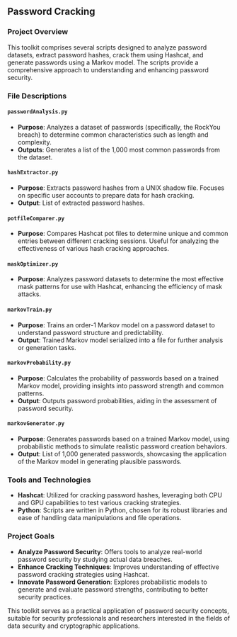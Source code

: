 ## Password Cracking

### Project Overview

This toolkit comprises several scripts designed to analyze password datasets, extract password hashes, crack them using Hashcat, and generate passwords using a Markov model. The scripts provide a comprehensive approach to understanding and enhancing password security.

### File Descriptions

#### `passwordAnalysis.py`
- **Purpose**: Analyzes a dataset of passwords (specifically, the RockYou breach) to determine common characteristics such as length and complexity.
- **Outputs**: Generates a list of the 1,000 most common passwords from the dataset.

#### `hashExtractor.py`
- **Purpose**: Extracts password hashes from a UNIX shadow file. Focuses on specific user accounts to prepare data for hash cracking.
- **Output**: List of extracted password hashes.

#### `potfileComparer.py`
- **Purpose**: Compares Hashcat pot files to determine unique and common entries between different cracking sessions. Useful for analyzing the effectiveness of various hash cracking approaches.

#### `maskOptimizer.py`
- **Purpose**: Analyzes password datasets to determine the most effective mask patterns for use with Hashcat, enhancing the efficiency of mask attacks.

#### `markovTrain.py`
- **Purpose**: Trains an order-1 Markov model on a password dataset to understand password structure and predictability.
- **Output**: Trained Markov model serialized into a file for further analysis or generation tasks.

#### `markovProbability.py`
- **Purpose**: Calculates the probability of passwords based on a trained Markov model, providing insights into password strength and common patterns.
- **Output**: Outputs password probabilities, aiding in the assessment of password security.

#### `markovGenerator.py`
- **Purpose**: Generates passwords based on a trained Markov model, using probabilistic methods to simulate realistic password creation behaviors.
- **Output**: List of 1,000 generated passwords, showcasing the application of the Markov model in generating plausible passwords.

### Tools and Technologies
- **Hashcat**: Utilized for cracking password hashes, leveraging both CPU and GPU capabilities to test various cracking strategies.
- **Python**: Scripts are written in Python, chosen for its robust libraries and ease of handling data manipulations and file operations.

### Project Goals
- **Analyze Password Security**: Offers tools to analyze real-world password security by studying actual data breaches.
- **Enhance Cracking Techniques**: Improves understanding of effective password cracking strategies using Hashcat.
- **Innovate Password Generation**: Explores probabilistic models to generate and evaluate password strengths, contributing to better security practices.

This toolkit serves as a practical application of password security concepts, suitable for security professionals and researchers interested in the fields of data security and cryptographic applications.
